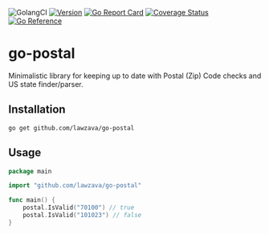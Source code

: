 ![GolangCI](https://github.com/lawzava/go-postal/workflows/golangci/badge.svg?branch=main)
[![Version](https://img.shields.io/badge/version-v1.1.0-green.svg)](https://github.com/lawzava/go-postal/releases)
[![Go Report Card](https://goreportcard.com/badge/github.com/lawzava/go-postal)](https://goreportcard.com/report/github.com/lawzava/go-postal)
[![Coverage Status](https://coveralls.io/repos/github/lawzava/go-postal/badge.svg?branch=main)](https://coveralls.io/github/lawzava/go-postal?branch=main)
[![Go Reference](https://pkg.go.dev/badge/github.com/lawzava/go-postal.svg)](https://pkg.go.dev/github.com/lawzava/go-postal)

# go-postal

Minimalistic library for keeping up to date with Postal (Zip) Code checks and US state finder/parser.

## Installation

```
go get github.com/lawzava/go-postal
```

## Usage

```go
package main

import "github.com/lawzava/go-postal"

func main() {
	postal.IsValid("70100") // true
	postal.IsValid("101023") // false
}
```
